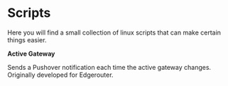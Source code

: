 # Scripts
Here you will find a small collection of linux scripts that can make certain things easier.

**Active Gateway**

Sends a Pushover notification each time the active gateway changes. Originally developed for Edgerouter.
